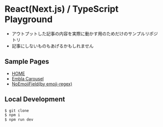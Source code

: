 # React(Next.js) / TypeScript Playground
- アウトプットした記事の内容を実際に動かす用のためだけのサンプルリポジトリ
- 記事にしないものもあげるかもしれません

## Sample Pages
- [HOME](https://3f4ac39d.nextjs-playground.pages.dev)
- [Embla Carousel](https://3f4ac39d.nextjs-playground.pages.dev/embla-carousel)
- [NoEmojiField(by emoji-regex)](https://3f4ac39d.nextjs-playground.pages.dev/emoji-regex)

## Local Development
```bash
$ git clone
$ npm i
$ npm run dev
```
